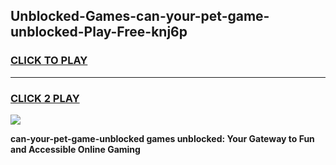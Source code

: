 
## Unblocked-Games-can-your-pet-game-unblocked-Play-Free-knj6p
<h3>
<a href="https://premium76.site?title=can-your-pet-game-unblocked&ref=23A">CLICK TO PLAY</a></h3>
<hr>

<h3>
<a href="https://premium76.site?title=can-your-pet-game-unblocked&ref=23A">CLICK 2 PLAY</a>
  
</h3>

<a href="https://premium76.site?title=can-your-pet-game-unblocked&ref=23A"><img src="https://clearcache.store/games.png"></a>


**can-your-pet-game-unblocked games unblocked: Your Gateway to Fun and Accessible Online Gaming**
